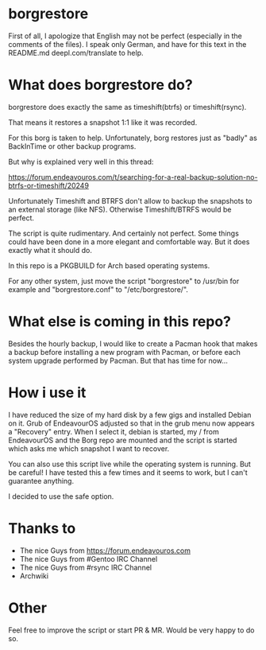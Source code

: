 # borgrestore

First of all, I apologize that English may not be perfect (especially in the comments of the files). I speak only German, and have for this text in the README.md deepl.com/translate to help.

# What does borgrestore do?

borgrestore does exactly the same as timeshift(btrfs) or timeshift(rsync). 

That means it restores a snapshot 1:1 like it was recorded. 

For this borg is taken to help. Unfortunately, borg restores just as "badly" as BackInTime or other backup programs. 

But why is explained very well in this thread:

https://forum.endeavouros.com/t/searching-for-a-real-backup-solution-no-btrfs-or-timeshift/20249

Unfortunately Timeshift and BTRFS don't allow to backup the snapshots to an external storage (like NFS). Otherwise Timeshift/BTRFS would be perfect. 

The script is quite rudimentary. And certainly not perfect. Some things could have been done in a more elegant and comfortable way. But it does exactly what it should do.

In this repo is a PKGBUILD for Arch based operating systems. 

For any other system, just move the script "borgrestore" to /usr/bin for example and "borgrestore.conf" to "/etc/borgrestore/".

# What else is coming in this repo?

Besides the hourly backup, I would like to create a Pacman hook that makes a backup before installing a new program with Pacman, or before each system upgrade performed by Pacman. But that has time for now...

# How i use it

I have reduced the size of my hard disk by a few gigs and installed Debian on it. Grub of EndeavourOS adjusted so that in the grub menu now appears a "Recovery" entry. When I select it, debian is started, my / from EndeavourOS and the Borg repo are mounted and the script is started which asks me which snapshot I want to recover.

You can also use this script live while the operating system is running. But be careful! I have tested this a few times and it seems to work, but I can't guarantee anything. 

I decided to use the safe option.

# Thanks to

- The nice Guys from https://forum.endeavouros.com
- The nice Guys from #Gentoo IRC Channel
- The nice Guys from #rsync IRC Channel
- Archwiki

# Other

Feel free to improve the script or start PR & MR. Would be very happy to do so.
